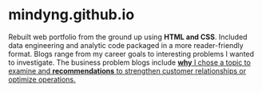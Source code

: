 # mindyng.github.io

Rebuilt web portfolio from the ground up using **HTML and CSS**. Included data engineering and analytic code packaged in a more reader-friendly format. Blogs range from my career goals to interesting problems I wanted to investigate. The business problem blogs include <ins>**why**<ins> I chose a topic to examine and **recommendations** to strengthen customer relationships or optimize operations. 
